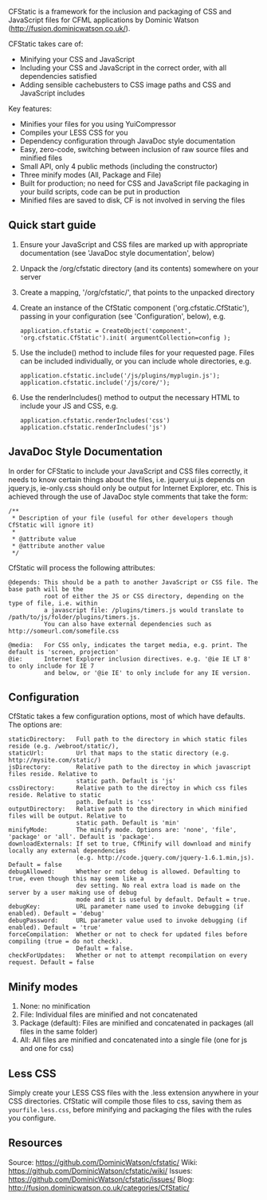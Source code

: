 CFStatic is a framework for the inclusion and packaging of CSS and JavaScript files for CFML 
applications by Dominic Watson (http://fusion.dominicwatson.co.uk/).

CFStatic takes care of:

* Minifying your CSS and JavaScript
* Including your CSS and JavaScript in the correct order, with all dependencies satisfied
* Adding sensible cachebusters to CSS image paths and CSS and JavaScript includes

Key features:

* Minifies your files for you using YuiCompressor
* Compiles your LESS CSS for you
* Dependency configuration through JavaDoc style documentation
* Easy, zero-code, switching between inclusion of raw source files and minified files
* Small API, only 4 public methods (including the constructor)
* Three minify modes (All, Package and File)
* Built for production; no need for CSS and JavaScript file packaging in your build scripts, 
  code can be put in production
* Minified files are saved to disk, CF is not involved in serving the files


Quick start guide
-----------------

1. Ensure your JavaScript and CSS files are marked up with appropriate documentation (see 
  'JavaDoc style documentation', below)
2. Unpack the /org/cfstatic directory (and its contents) somewhere on your server
3. Create a mapping, '/org/cfstatic/', that points to the unpacked directory
4. Create an instance of the CfStatic component ('org.cfstatic.CfStatic'), passing in your 
   configuration (see 'Configuration', below), e.g.

    `application.cfstatic = CreateObject('component', 'org.cfstatic.CfStatic').init( argumentCollection=config );`

5. Use the include() method to include files for your requested page. Files can be included 
   individually, or you can include whole directories, e.g.

    `application.cfstatic.include('/js/plugins/myplugin.js');  
    application.cfstatic.include('/js/core/');`

6. Use the renderIncludes() method to output the necessary HTML to include your JS and CSS, e.g.
	
    `application.cfstatic.renderIncludes('css')  
    application.cfstatic.renderIncludes('js')`


JavaDoc Style Documentation
---------------------------
In order for CFStatic to include your JavaScript and CSS files correctly, it needs to know 
certain things about the files, i.e. jquery.ui.js depends on jquery.js, ie-only.css should 
only be output for Internet Explorer, etc. This is achieved through the use of JavaDoc style 
comments that take the form:

    /**
     * Description of your file (useful for other developers though CfStatic will ignore it)
     *
     * @attribute value
     * @attribute another value
     */

CfStatic will process the following attributes:

    @depends: This should be a path to another JavaScript or CSS file. The base path will be the 
              root of either the JS or CSS directory, depending on the type of file, i.e. within 
              a javascript file: /plugins/timers.js would translate to /path/to/js/folder/plugins/timers.js.
              You can also have external dependencies such as http://someurl.com/somefile.css

    @media:   For CSS only, indicates the target media, e.g. print. The default is 'screen, projection'
    @ie:      Internet Explorer inclusion directives. e.g. '@ie IE LT 8' to only include for IE 7 
              and below, or '@ie IE' to only include for any IE version.


Configuration
-------------
CfStatic takes a few configuration options, most of which have defaults. The options are:

    staticDirectory:   Full path to the directory in which static files reside (e.g. /webroot/static/), 
    staticUrl:         Url that maps to the static directory (e.g. http://mysite.com/static/)
    jsDirectory:       Relative path to the directoy in which javascript files reside. Relative to 
                       static path. Default is 'js'
    cssDirectory:      Relative path to the directoy in which css files reside. Relative to static 
                       path. Default is 'css'
    outputDirectory:   Relative path to the directory in which minified files will be output. Relative to 
                       static path. Default is 'min'
    minifyMode:        The minify mode. Options are: 'none', 'file', 'package' or 'all'. Default is 'package'.
    downloadExternals: If set to true, CfMinify will download and minify locally any external dependencies 
                       (e.g. http://code.jquery.com/jquery-1.6.1.min,js). Default = false
    debugAllowed:      Whether or not debug is allowed. Defaulting to true, even though this may seem like a 
                       dev setting. No real extra load is made on the server by a user making use of debug 
                       mode and it is useful by default. Default = true.
    debugKey:          URL parameter name used to invoke debugging (if enabled). Default = 'debug'
    debugPassword:     URL parameter value used to invoke debugging (if enabled). Default = 'true'
    forceCompilation:  Whether or not to check for updated files before compiling (true = do not check). 
                       Default = false.
    checkForUpdates:   Whether or not to attempt recompilation on every request. Default = false

Minify modes
------------

1. None: no minification
2. File: Individual files are minified and not concatenated
3. Package (default): Files are minified and concatenated in packages (all files in the same folder)
4. All: All files are minified and concatenated into a single file (one for js and one for css)

Less CSS
--------

Simply create your LESS CSS files with the .less extension anywhere in your CSS directories. CfStatic will compile those files to css, saving them as `yourfile.less.css`, before minifying and packaging the files with the rules you configure.

Resources
---------

Source: https://github.com/DominicWatson/cfstatic/
Wiki:   https://github.com/DominicWatson/cfstatic/wiki/
Issues: https://github.com/DominicWatson/cfstatic/issues/
Blog:   http://fusion.dominicwatson.co.uk/categories/CfStatic/
